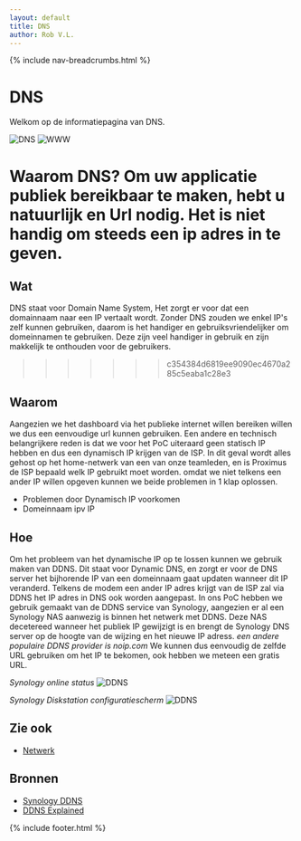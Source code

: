 ```yaml
---
layout: default
title: DNS
author: Rob V.L.
---
```


{% include nav-breadcrumbs.html %}


# DNS

Welkom op de informatiepagina van DNS.

![DNS](/{{site.RepoName}}/media/logo/dns.png)
![WWW](/{{site.RepoName}}/media/logo/www.png)

Waarom DNS? Om uw applicatie publiek bereikbaar te maken, hebt u natuurlijk en Url nodig. Het is niet handig om steeds een ip adres in te geven. 
=======
## Wat
DNS staat voor Domain Name System, Het zorgt er voor dat een domainnaam naar een IP vertaalt wordt.
Zonder DNS zouden we enkel IP's zelf kunnen gebruiken, daarom is het handiger en gebruiksvriendelijker om domeinnamen te gebruiken. Deze zijn veel handiger in gebruik en zijn makkelijk te onthouden voor de gebruikers. 
>>>>>>> c354384d6819ee9090ec4670a285c5eaba1c28e3

## Waarom
Aangezien we het dashboard via het publieke internet willen bereiken willen we dus een eenvoudige url kunnen gebruiken. 
Een andere en technisch belangrijkere reden is dat we voor het PoC uiteraard geen statisch IP hebben en dus een dynamisch IP krijgen van de ISP. In dit geval wordt alles gehost op het home-netwerk van een van onze teamleden, en is Proximus de ISP bepaald welk IP gebruikt moet worden. omdat we niet telkens een ander IP willen opgeven kunnen we beide problemen in 1 klap oplossen.
* Problemen door Dynamisch IP voorkomen 
* Domeinnaam ipv IP

## Hoe
Om het probleem van het dynamische IP op te lossen kunnen we gebruik maken van DDNS.
Dit staat voor Dynamic DNS, en zorgt er voor de DNS server het bijhorende IP van een domeinnaam gaat updaten wanneer dit IP veranderd. Telkens de modem een ander IP adres krijgt van de ISP zal via DDNS het IP adres in DNS ook worden aangepast.
In ons PoC hebben we gebruik gemaakt van de DDNS service van Synology, aangezien er al een Synology NAS aanwezig is binnen het netwerk met DDNS. Deze NAS decetereed wanneer het publiek IP gewijzigt is en brengt de Synology DNS server op de hoogte van de wijzing en het nieuwe IP adress. _een andere populaire DDNS provider is noip.com_ We kunnen dus eenvoudig de zelfde URL gebruiken om het IP te bekomen, ook hebben we meteen een gratis URL.


_Synology online status_
![DDNS](/{{site.RepoName}}/media/netwerk/synology-ddns.png)


_Synology Diskstation configuratiescherm_
![DDNS](/{{site.RepoName}}/media/netwerk/ddns.png)

## Zie ook
* [Netwerk](/{{site.RepoName}}/CCS/Netwerk)


## Bronnen 
* [Synology DDNS](https://www.synology.com/nl-nl/knowledgebase/DSM/help/DSM/AdminCenter/connection_ddns)
* [DDNS Explained](https://www.lifewire.com/definition-of-dynamic-dns-816294)

{% include footer.html %}
